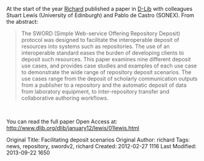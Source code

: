 <p>At the start of the year <a href="/people/richard">Richard</a> published a paper in <a href="http://www.dlib.org/">D-Lib</a> with colleagues Stuart Lewis (University of Edinburgh) and Pablo de Castro (SONEX).  From the abstract:
</p>

<blockquote>
The SWORD (Simple Web-service Offering Repository Deposit) protocol was designed to facilitate the interoperable deposit of resources into systems such as repositories. The use of an interoperable standard eases the burden of developing clients to deposit such resources. This paper examines nine different deposit use cases, and provides case studies and examples of each use case to demonstrate the wide range of repository deposit scenarios. The use cases range from the deposit of scholarly communication outputs from a publisher to a repository and the automatic deposit of data from laboratory equipment, to inter-repository transfer and collaborative authoring workflows.
</blockquote>
<br/>

<p>
You can read the full paper Open Access at: <a href="http://www.dlib.org/dlib/january12/lewis/01lewis.html">http://www.dlib.org/dlib/january12/lewis/01lewis.html</a></p>



Original Title: Facilitating deposit scenarios
Original Author: richard
Tags: news, repository, swordv2, richard
Created: 2012-02-27 1116
Last Modified: 2013-09-22 1650
